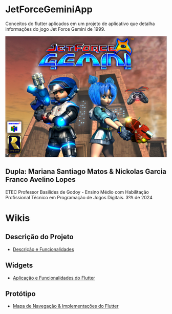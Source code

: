 # JetForceGeminiApp
<p>Conceitos do flutter aplicados em um projeto de aplicativo que detalha informações do jogo Jet Force Gemini de 1999.</p>
<img src="imgs/jfg.png">

## Dupla: Mariana Santiago Matos & Nickolas Garcia Franco Avelino Lopes
<p>ETEC Professor Basilides de Godoy - Ensino Médio com Habilitação Profissional Técnico em Programação de Jogos Digitais. 3ºA de 2024</p>

# Wikis
## Descrição do Projeto
- [Descrição e Funcionalidades]()
## Widgets 
- [Aplicação e Funcionalidades do Flutter](https://github.com/MariSantiago0/JetForceGeminiApp/wiki/Aplica%C3%A7%C3%A3o-e-Funcionalidades-do-Flutter)
## Protótipo
- [Mapa de Navegação & Implementações do Flutter](https://github.com/MariSantiago0/JetForceGeminiApp/wiki/Mapa-de-Navega%C3%A7%C3%A3o-&-Aplica%C3%A7%C3%B5es-do-Flutter)




